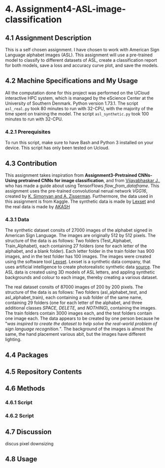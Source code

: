 # 4. Assignment4-ASL-image-classification 
## 4.1 Assignment Description 
This is a self chosen assignment. I have chosen to work with American Sign Language alphabet images (ASL). This assignment will use a pre-trained model to classify to different datasets of ASL, create a classification report for both models, save a loss and accuracy curve plot, and save the models.
## 4.2 Machine Specifications and My Usage
All the computation done for this project was performed on the UCloud interactive HPC system, which is managed by the eScience Center at the University of Southern Denmark. Python version 1.73.1. The script ```asl_real.py``` took 80 minutes to run with 32-CPU, with the majority of the time spent on training the model. The script ```asl_synthetic.py``` took 100 minutes to run with 32-CPU. 
### 4.2.1 Prerequisites 
To run this script, make sure to have Bash and Python 3 installed on your device. This script has only been tested on Ucloud. 
## 4.3 Contribution 
This assignment takes inspiration from __Assignment3-Pretrained CNNs-Using pretrained CNNs for image classification__, and from [Vijayabhaskar J.](https://vijayabhaskar96.medium.com/tutorial-on-keras-flow-from-dataframe-1fd4493d237c), who has made a guide about using TensorFlows *flow_from_dataframe*. This assignment uses the pre-trained convolutional nerual network *VGG16*, created by [K. Simonyan and A. Zisserman](https://neurohive.io/en/popular-networks/vgg16/). Furthermore, the data used in this assignment is from Kaggle. The synthetic data is made by [Lexset](https://www.kaggle.com/datasets/lexset/synthetic-asl-alphabet) and the real data is made by [AKASH](https://www.kaggle.com/datasets/grassknoted/asl-alphabet) 
### 4.3.1 Data
The synthetic dataset consits of 27000 images of the alphabet signed in American Sign Language. The images are originally 512 by 512 pixels. The structure of the data is as follows: Two folders (Test_Alphabet, Train_Alphabet), each containing 27 folders (one for each letter of the alphabet, and a blank folder). Each letter folder in the train folder has 900 images, and in the test folder has 100 images. The images were created using the software tool [Lexset](https://www.lexset.ai/). Lexset is a synthetic data company, that uses artificial intelligence to create photorealistic synthetic data [source](https://www.linkedin.com/company/lexset/). The ASL data is created using 3D models of ASL letters, and appling synthetic backgrounds and colour to each image, thereby creating a various dataset.

The real dataset consits of 87000 images of 200 by 200 pixels. The structure of the data is as follows: Two folders (asl_alphabet_test, and asl_alphabet_train), each containing a sub folder of the same name, containing 29 folders (one for each letter of the alphabet, and three additional classes *SPACE, DELETE,* and *NOTHING*), containing the images. The train folders contain 3000 images each, and the test folders contain one image each. The data appears to be created by one person because he "*was inspired to create the dataset to help solve the real-world problem of sign language recognition.*". The background of the images is almost the same, the hand placement various abit, but the images have different lighting.
## 4.4 Packages
## 4.5 Repository Contents
## 4.6 Methods
### 4.6.1 Script 
### 4.6.2 Script
## 4.7 Discussion
discus pixel downsizing
## 4.8 Usage
